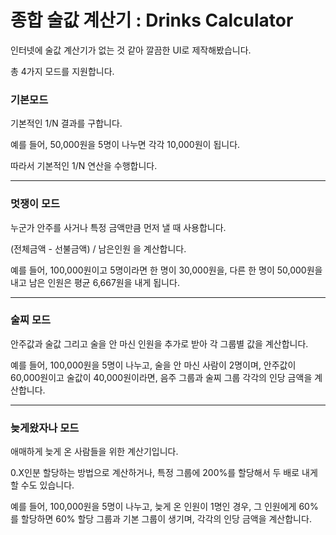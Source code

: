 <h1>종합 술값 계산기 : Drinks Calculator</h1>

<p>인터넷에 술값 계산기가 없는 것 같아 깔끔한 UI로 제작해봤습니다.</p>
<p>총 4가지 모드를 지원합니다.</p>

<h3>기본모드</h3>
<p>기본적인 1/N 결과를 구합니다.</p>
<p>예를 들어, 50,000원을 5명이 나누면 각각 10,000원이 됩니다.</p>
<p>따라서 기본적인 1/N 연산을 수행합니다.</p>
<hr>
<h3>멋쟁이 모드</h3>
<p>누군가 안주를 사거나 특정 금액만큼 먼저 낼 때 사용합니다.</p>
<p>(전체금액 - 선불금액) / 남은인원 을 계산합니다.</p>
<p>예를 들어, 100,000원이고 5명이라면 한 명이 30,000원을, 다른 한 명이 50,000원을 내고 남은 인원은 평균 6,667원을 내게 됩니다.</p>
<hr>
<h3>술찌 모드</h3>
<p>안주값과 술값 그리고 술을 안 마신 인원을 추가로 받아 각 그룹별 값을 계산합니다.</p>
<p>예를 들어, 100,000원을 5명이 나누고, 술을 안 마신 사람이 2명이며, 안주값이 60,000원이고 술값이 40,000원이라면, 음주 그룹과 술찌 그룹 각각의 인당 금액을 계산합니다.</p>
<hr>
<h3>늦게왔자나 모드</h3>
<p>애매하게 늦게 온 사람들을 위한 계산기입니다.</p>
<p>0.X인분 할당하는 방법으로 계산하거나, 특정 그룹에 200%를 할당해서 두 배로 내게 할 수도 있습니다.</p>
<p>예를 들어, 100,000원을 5명이 나누고, 늦게 온 인원이 1명인 경우, 그 인원에게 60%를 할당하면 60% 할당 그룹과 기본 그룹이 생기며, 각각의 인당 금액을 계산합니다.</p>
